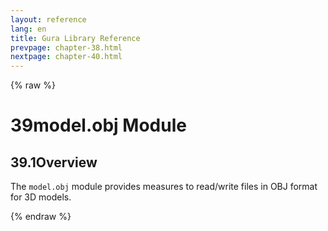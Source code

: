 ```yaml
---
layout: reference
lang: en
title: Gura Library Reference
prevpage: chapter-38.html
nextpage: chapter-40.html
---
```

{% raw %}
<h1><span class="caption-index-1">39</span>model.obj Module</h1>
<h2><span class="caption-index-2">39.1</span><a name="anchor-39-1"></a>Overview</h2>
<p>
The <code class="highlighter-rouge">model.obj</code> module provides measures to read/write files in OBJ format for 3D models.
</p>
<p />

{% endraw %}

